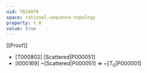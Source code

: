 ```yaml
---
uid: T024070
space: rational-sequence-topology
property: t_0
value: true
---
```

[[Proof]]

* [T000802] [Scattered|P000051]
* [I000169] ~[Scattered|P000051] => ~[$T_0$|P000001]

